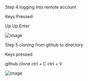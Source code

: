 Step 4 logging into remote account

Keys Pressed:

Up Up Enter

![image](https://github.com/kjberchin/cse15l-lab-reports/assets/130321865/1299be7b-4500-404c-bba5-2bc4f9add20e)

Step 5 cloning from github to directory

Keys pressed

github clone ctrl + C ctrl + V

![image](https://github.com/kjberchin/cse15l-lab-reports/assets/130321865/06baa42d-a394-4f26-bcf9-ecfd505bf862)
